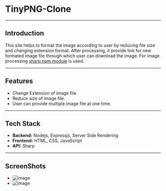# TinyPNG-Clone
-- --

## Introduction
This site helps to format the image according to user by reducing file size and changing extension format. After processing, it provide link for new formated image file through which user can download the image.
For image processing [sharp npm module](https://sharp.pixelplumbing.com/) is used.
-- --

## Features
- Change Extension of image file.
- Reduce size of image file.
- User can provide multiple image file at one time.
-- --

## Tech Stack
- <b>Backend:</b> Nodejs, Expressjs, Server Side Rendering
- <b>Frontend:</b> HTML, CSS, JavaScript
- <b>API:</b> Sharp
-- --

## ScreenShots
- ![image](https://github.com/Roshankrshah/TinyPNG-Clone/assets/91787844/b6c2573f-cab2-48b2-acd0-f967c25b1c28)
- ![image](https://github.com/Roshankrshah/TinyPNG-Clone/assets/91787844/f155679a-c09d-443c-9c26-0a7d79b26c76)


